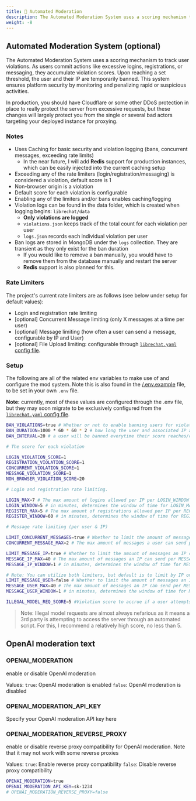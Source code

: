 ```yaml
---
title: 🔨 Automated Moderation
description: The Automated Moderation System uses a scoring mechanism to track user violations. As users commit actions like excessive logins, registrations, or messaging, they accumulate violation scores. Upon reaching a set threshold, the user and their IP are temporarily banned. This system ensures platform security by monitoring and penalizing rapid or suspicious activities.
weight: -8
---
```

## Automated Moderation System (optional)
The Automated Moderation System uses a scoring mechanism to track user violations. As users commit actions like excessive logins, registrations, or messaging, they accumulate violation scores. Upon reaching a set threshold, the user and their IP are temporarily banned. This system ensures platform security by monitoring and penalizing rapid or suspicious activities.

In production, you should have Cloudflare or some other DDoS protection in place to really protect the server from excessive requests, but these changes will largely protect you from the single or several bad actors targeting your deployed instance for proxying.

### Notes

- Uses Caching for basic security and violation logging (bans, concurrent messages, exceeding rate limits)
    - In the near future, I will add **Redis** support for production instances, which can be easily injected into the current caching setup
- Exceeding any of the rate limiters (login/registration/messaging) is considered a violation, default score is 1
- Non-browser origin is a violation
- Default score for each violation is configurable
- Enabling any of the limiters and/or bans enables caching/logging
- Violation logs can be found in the data folder, which is created when logging begins: `librechat/data`
  - **Only violations are logged**
  - `violations.json` keeps track of the total count for each violation per user
  - `logs.json` records each individual violation per user
- Ban logs are stored in MongoDB under the `logs` collection. They are transient as they only exist for the ban duration
    - If you would like to remove a ban manually, you would have to remove them from the database manually and restart the server
    - **Redis** support is also planned for this.

### Rate Limiters

The project's current rate limiters are as follows (see below under setup for default values):

- Login and registration rate limiting
- [optional] Concurrent Message limiting (only X messages at a time per user)
- [optional] Message limiting (how often a user can send a message, configurable by IP and User)
- [optional] File Upload limiting: configurable through [`librechat.yaml` config file](https://docs.librechat.ai/install/configuration/custom_config.html#rate-limiting).

### Setup

The following are all of the related env variables to make use of and configure the mod system. Note this is also found in the [/.env.example](https://github.com/danny-avila/LibreChat/blob/main/.env.example) file, to be set in your own `.env` file.

**Note:** currently, most of these values are configured through the .env file, but they may soon migrate to be exclusively configured from the [`librechat.yaml` config file](https://docs.librechat.ai/install/configuration/custom_config.html#rate-limiting).

```bash
BAN_VIOLATIONS=true # Whether or not to enable banning users for violations (they will still be logged)
BAN_DURATION=1000 * 60 * 60 * 2 # how long the user and associated IP are banned for
BAN_INTERVAL=20 # a user will be banned everytime their score reaches/crosses over the interval threshold

# The score for each violation

LOGIN_VIOLATION_SCORE=1
REGISTRATION_VIOLATION_SCORE=1
CONCURRENT_VIOLATION_SCORE=1
MESSAGE_VIOLATION_SCORE=1
NON_BROWSER_VIOLATION_SCORE=20

# Login and registration rate limiting.

LOGIN_MAX=7 # The max amount of logins allowed per IP per LOGIN_WINDOW
LOGIN_WINDOW=5 # in minutes, determines the window of time for LOGIN_MAX logins
REGISTER_MAX=5 # The max amount of registrations allowed per IP per REGISTER_WINDOW
REGISTER_WINDOW=60 # in minutes, determines the window of time for REGISTER_MAX registrations

# Message rate limiting (per user & IP)

LIMIT_CONCURRENT_MESSAGES=true # Whether to limit the amount of messages a user can send per request
CONCURRENT_MESSAGE_MAX=2 # The max amount of messages a user can send per request

LIMIT_MESSAGE_IP=true # Whether to limit the amount of messages an IP can send per MESSAGE_IP_WINDOW
MESSAGE_IP_MAX=40 # The max amount of messages an IP can send per MESSAGE_IP_WINDOW
MESSAGE_IP_WINDOW=1 # in minutes, determines the window of time for MESSAGE_IP_MAX messages

# Note: You can utilize both limiters, but default is to limit by IP only.
LIMIT_MESSAGE_USER=false # Whether to limit the amount of messages an IP can send per MESSAGE_USER_WINDOW
MESSAGE_USER_MAX=40 # The max amount of messages an IP can send per MESSAGE_USER_WINDOW
MESSAGE_USER_WINDOW=1 # in minutes, determines the window of time for MESSAGE_USER_MAX messages

ILLEGAL_MODEL_REQ_SCORE=5 #Violation score to accrue if a user attempts to use an unlisted model.

```

> Note: Illegal model requests are almost always nefarious as it means a 3rd party is attempting to access the server through an automated script. For this, I recommend a relatively high score, no less than 5.

## OpenAI moderation text

### OPENAI_MODERATION
enable or disable OpenAI moderation

Values:
`true`: OpenAI moderation is enabled
`false`: OpenAI moderation is disabled

### OPENAI_MODERATION_API_KEY
Specify your OpenAI moderation API key here

### OPENAI_MODERATION_REVERSE_PROXY
enable or disable reverse proxy compatibility for OpenAI moderation. Note that it may not work with some reverse proxies

Values:
`true`: Enable reverse proxy compatibility
`false`: Disable reverse proxy compatibility

```bash
OPENAI_MODERATION=true
OPENAI_MODERATION_API_KEY=sk-1234
# OPENAI_MODERATION_REVERSE_PROXY=false
```
